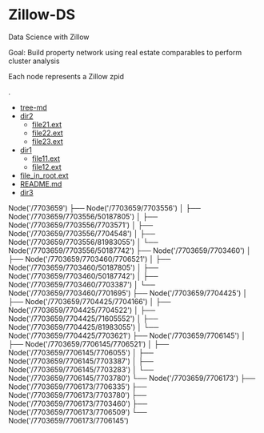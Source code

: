 # Zillow-DS
Data Science with Zillow

Goal: Build property network using real estate comparables to perform cluster analysis

Each node represents a Zillow zpid

.
 * [tree-md](./tree-md)
 * [dir2](./dir2)
   * [file21.ext](./dir2/file21.ext)
   * [file22.ext](./dir2/file22.ext)
   * [file23.ext](./dir2/file23.ext)
 * [dir1](./dir1)
   * [file11.ext](./dir1/file11.ext)
   * [file12.ext](./dir1/file12.ext)
 * [file_in_root.ext](./file_in_root.ext)
 * [README.md](./README.md)
 * [dir3](./dir3)

Node('/7703659')
├── Node('/7703659/7703556')
│   ├── Node('/7703659/7703556/50187805')
│   ├── Node('/7703659/7703556/7703571')
│   ├── Node('/7703659/7703556/7704548')
│   ├── Node('/7703659/7703556/81983055')
│   └── Node('/7703659/7703556/50187742')
├── Node('/7703659/7703460')
│   ├── Node('/7703659/7703460/7706521')
│   ├── Node('/7703659/7703460/50187805')
│   ├── Node('/7703659/7703460/50187742')
│   ├── Node('/7703659/7703460/7703387')
│   └── Node('/7703659/7703460/7701695')
├── Node('/7703659/7704425')
│   ├── Node('/7703659/7704425/7704166')
│   ├── Node('/7703659/7704425/7704522')
│   ├── Node('/7703659/7704425/71605552')
│   ├── Node('/7703659/7704425/81983055')
│   └── Node('/7703659/7704425/7703621')
├── Node('/7703659/7706145')
│   ├── Node('/7703659/7706145/7706521')
│   ├── Node('/7703659/7706145/7706055')
│   ├── Node('/7703659/7706145/7703387')
│   ├── Node('/7703659/7706145/7703283')
│   └── Node('/7703659/7706145/7703780')
└── Node('/7703659/7706173')
    ├── Node('/7703659/7706173/7706335')
    ├── Node('/7703659/7706173/7703780')
    ├── Node('/7703659/7706173/7703460')
    ├── Node('/7703659/7706173/7706509')
    └── Node('/7703659/7706173/7706145')
